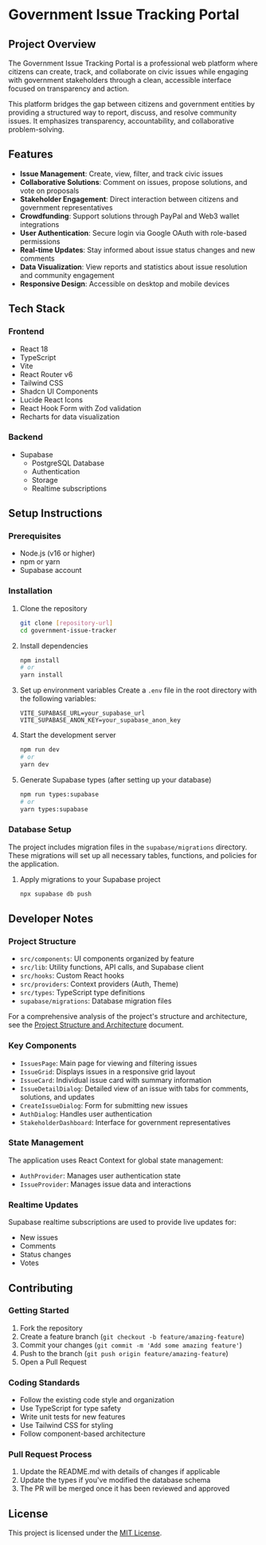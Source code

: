 # Government Issue Tracking Portal

## Project Overview

The Government Issue Tracking Portal is a professional web platform where citizens can create, track, and collaborate on civic issues while engaging with government stakeholders through a clean, accessible interface focused on transparency and action.

This platform bridges the gap between citizens and government entities by providing a structured way to report, discuss, and resolve community issues. It emphasizes transparency, accountability, and collaborative problem-solving.

## Features

- **Issue Management**: Create, view, filter, and track civic issues
- **Collaborative Solutions**: Comment on issues, propose solutions, and vote on proposals
- **Stakeholder Engagement**: Direct interaction between citizens and government representatives
- **Crowdfunding**: Support solutions through PayPal and Web3 wallet integrations
- **User Authentication**: Secure login via Google OAuth with role-based permissions
- **Real-time Updates**: Stay informed about issue status changes and new comments
- **Data Visualization**: View reports and statistics about issue resolution and community engagement
- **Responsive Design**: Accessible on desktop and mobile devices

## Tech Stack

### Frontend
- React 18
- TypeScript
- Vite
- React Router v6
- Tailwind CSS
- Shadcn UI Components
- Lucide React Icons
- React Hook Form with Zod validation
- Recharts for data visualization

### Backend
- Supabase
  - PostgreSQL Database
  - Authentication
  - Storage
  - Realtime subscriptions

## Setup Instructions

### Prerequisites

- Node.js (v16 or higher)
- npm or yarn
- Supabase account

### Installation

1. Clone the repository
   ```bash
   git clone [repository-url]
   cd government-issue-tracker
   ```

2. Install dependencies
   ```bash
   npm install
   # or
   yarn install
   ```

3. Set up environment variables
   Create a `.env` file in the root directory with the following variables:
   ```
   VITE_SUPABASE_URL=your_supabase_url
   VITE_SUPABASE_ANON_KEY=your_supabase_anon_key
   ```

4. Start the development server
   ```bash
   npm run dev
   # or
   yarn dev
   ```

5. Generate Supabase types (after setting up your database)
   ```bash
   npm run types:supabase
   # or
   yarn types:supabase
   ```

### Database Setup

The project includes migration files in the `supabase/migrations` directory. These migrations will set up all necessary tables, functions, and policies for the application.

1. Apply migrations to your Supabase project
   ```bash
   npx supabase db push
   ```

## Developer Notes

### Project Structure

- `src/components`: UI components organized by feature
- `src/lib`: Utility functions, API calls, and Supabase client
- `src/hooks`: Custom React hooks
- `src/providers`: Context providers (Auth, Theme)
- `src/types`: TypeScript type definitions
- `supabase/migrations`: Database migration files

For a comprehensive analysis of the project's structure and architecture, see the [Project Structure and Architecture](docs/project_structure_and_architecture.md) document.

### Key Components

- `IssuesPage`: Main page for viewing and filtering issues
- `IssueGrid`: Displays issues in a responsive grid layout
- `IssueCard`: Individual issue card with summary information
- `IssueDetailDialog`: Detailed view of an issue with tabs for comments, solutions, and updates
- `CreateIssueDialog`: Form for submitting new issues
- `AuthDialog`: Handles user authentication
- `StakeholderDashboard`: Interface for government representatives

### State Management

The application uses React Context for global state management:

- `AuthProvider`: Manages user authentication state
- `IssueProvider`: Manages issue data and interactions

### Realtime Updates

Supabase realtime subscriptions are used to provide live updates for:

- New issues
- Comments
- Status changes
- Votes

## Contributing

### Getting Started

1. Fork the repository
2. Create a feature branch (`git checkout -b feature/amazing-feature`)
3. Commit your changes (`git commit -m 'Add some amazing feature'`)
4. Push to the branch (`git push origin feature/amazing-feature`)
5. Open a Pull Request

### Coding Standards

- Follow the existing code style and organization
- Use TypeScript for type safety
- Write unit tests for new features
- Use Tailwind CSS for styling
- Follow component-based architecture

### Pull Request Process

1. Update the README.md with details of changes if applicable
2. Update the types if you've modified the database schema
3. The PR will be merged once it has been reviewed and approved

## License

This project is licensed under the [MIT License](LICENSE).